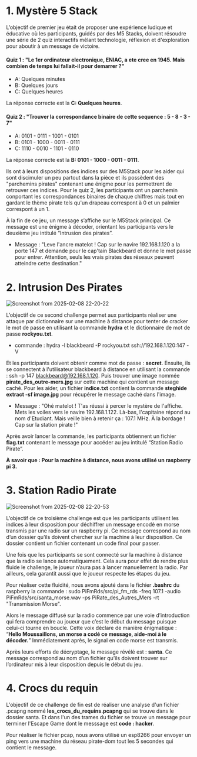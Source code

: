 # 1. Mystère 5 Stack
L’objectif de premier jeu était de proposer une expérience ludique et éducative où les participants, guidés par des M5 Stacks, doivent résoudre une série de 2 quiz interactifs mêlant technologie, réflexion et d'exploration pour aboutir à un message de victoire.

#### Quiz 1 : "Le 1er ordinateur electronique, ENIAC, a ete cree en 1945. Mais combien de temps lui fallait-il pour demarrer ?"
- A: Quelques minutes
- B: Quelques jours
- C: Quelques heures

La réponse correcte est la **C: Quelques heures**.


#### Quiz 2 : "Trouver la correspondance binaire de cette sequence : 5 - 8 - 3 - 7"
- A: 0101 - 0111 - 1001 - 0101
- B: 0101 - 1000 - 0011 - 0111
- C: 1110 - 0010 - 1101 - 0110
     
La réponse correcte est la **B: 0101 - 1000 - 0011 - 0111**.

Ils ont à leurs dispositions des indices sur des M5Stack pour les aider qui sont discimuler un peu partout dans la pièce et ils possèdent des "parchemins pirates" contenant une énigme pour les permettrent de retrouver ces indices. Pour le quiz 2, les participants ont un parchemin conportant les correspondances binaires de chaque chiffres mais tout en gardant le thème pirate tels qu'un drapeau correspont à 0 et un palmier correspont à un 1.  

À la fin de ce jeu, un message s’affiche sur le M5Stack principal. Ce message est une énigme à décoder, orientant les participants vers le deuxième jeu intitulé “Intrusion des pirates”.

- Message : "Leve l'ancre matelot ! Cap sur le navire 192.168.1.120 a la porte 147 et demande pour le cap'tain Blackbeard et donne le mot passe pour entrer. Attention, seuls les vrais pirates des réseaux peuvent atteindre cette destination."

# 2. Intrusion Des Pirates

![Screenshot from 2025-02-08 22-20-22](https://github.com/user-attachments/assets/fc66b1bb-85ab-4551-81ac-1c584b5e1312)

L’objectif de ce second challenge permet aux participants réaliser une attaque par dictionnaire sur une machine à distance pour tenter de cracker le mot de passe en utilisant la commande **hydra** et le dictionnaire de mot de passe **rockyou.txt**.
- commande :  hydra -l blackbeard -P rockyou.txt ssh://192.168.1.120:147 -V

Et les participants doivent obtenir comme mot de passe : **secret**. Ensuite, ils se connectent à l'utilisateur blackbeard à distance en utilisant la commande : ssh -p 147 blackbeard@192.168.1.120. Puis trouver une image nommée **pirate_des_outre-mers.jpg** sur cette machine qui contient un message caché. Pour les aider, un fichier **indice.txt** contient la commande **steghide extract -sf image.jpg** pour récupérer le message caché dans l'image.
- Message : "Ohé matelot ! T'as réussi à percer le mystère de l'affiche. Mets les voiles vers le navire 192.168.1.122. Là-bas, l'capitaine répond au nom d'Etudiant. Mais veille bien à retenir ça : 107.1 MHz. À la bordage ! Cap sur la station pirate !"

Après avoir lancer la commande, les participants obtiennent un fichier **flag.txt** contenant le message pour accéder au jeu intitulé “Station Radio Pirate”.

**À savoir que : Pour la machine à distance, nous avons utilisé un raspberry pi 3.**

# 3. Station Radio Pirate

![Screenshot from 2025-02-08 22-20-53](https://github.com/user-attachments/assets/0dad7bbc-2162-4941-b809-f8f28134e94e)

L’objectif de ce troisième challenge est que les participants utilisent les indices à leur disposition pour déchiffrer un message encodé en morse transmis par une radio sur un raspberry pi. Ce message correspond au nom d’un dossier qu’ils doivent chercher sur la machine à leur disposition. Ce dossier contient un fichier contenant un code final pour passer.

Une fois que les participants se sont connecté sur la machine à distance que la radio se lance automatiquement. Cela aura pour effet de rendre plus fluide le challenge, le joueur n’aura pas à lancer manuellement la radio. Par ailleurs, cela garantit aussi que le joueur respecte les étapes du jeu. 

Pour réaliser cette fluidité, nous avons ajouté dans le fichier **.bashrc** du raspberry la commande : sudo PiFmRds/src/pi_fm_rds -freq 107.1 -audio PiFmRds/src/santa_morse.wav -ps PiRate_des_Autres_Mers -rt "Transmission Morse".

Alors le message diffusé sur la radio commence par une voie d’introduction qui fera comprendre au joueur que c’est le début du message puisque celui-ci tourne en boucle. Cette voix déclare de manière énigmatique : “**Hello Moussaillons, un morse a codé ce message, aide-moi à le décoder.**” Immédiatement après, le signal en code morse est transmis.

Après leurs efforts de décryptage, le message révélé est : **santa**. Ce message correspond au nom d’un fichier qu’ils doivent trouver sur l’ordinateur mis à leur disposition depuis le début du jeu. 

# 4. Crocs du requin

L'objectif de ce challenge de fin est de réaliser une analyse d'un fichier .pcapng nommé **les_crocs_du_requins.pcapng** qui se trouve dans le dossier santa. Et dans l'un des trames du fichier se trouve un message pour terminer l'Escape Game dont le messsage est **code : hacker**.

Pour réaliser le fichier pcap, nous avons utilisé un esp8266 pour envoyer un ping vers une machine du réseau pirate-dom tout les 5 secondes qui contient le message.
